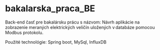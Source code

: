 # bakalarska_praca_BE

Back-end časť pre bakalársku prácu s názvom:
Návrh aplikácie na zobrazenie meraných elektrických veličín uložených v databáze pomocou Modbus protokolu.

Použité technológie: Spring boot, MySql, InfluxDB
